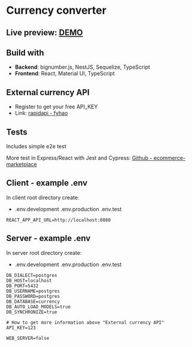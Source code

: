 # Currency converter

## Live preview: [DEMO](http://ec2-13-58-22-232.us-east-2.compute.amazonaws.com/currency-converter)

## Build with

- **Backend**: bignumber.js, NestJS, Sequelize, TypeScript
- **Frontend**: React, Material UI, TypeScript

## External currency API

- Register to get your free API_KEY
- Link: [rapidapi - fyhao](https://rapidapi.com/fyhao/api/currency-exchange)

## Tests

Includes simple e2e test

More test in Express/React with Jest and Cypress: [Github - ecommerce-marketplace](https://github.com/Pioryd/ecommerce-marketplace)

## Client - example .env

In client root directory create:

- .env.development .env.production .env.test

```environment
REACT_APP_API_URL=http://localhost:8080
```

## Server - example .env

In server root directory create:

- .env.development .env.production .env.test

```environment
DB_DIALECT=postgres
DB_HOST=localhost
DB_PORT=5432
DB_USERNAME=postgres
DB_PASSWORD=postgres
DB_DATABASE=currency
DB_AUTO_LOAD_MODELS=true
DB_SYNCHRONIZE=true

# How to get more information above "External currency API"
API_KEY=123

WEB_SERVER=false
```
